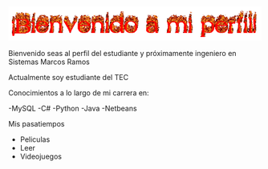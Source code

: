 ![](BAMP.gif)

Bienvenido seas al perfil del estudiante y próximamente ingeniero en Sistemas Marcos Ramos

Actualmente soy estudiante del TEC

Conocimientos a lo largo de mi carrera en:

-MySQL
-C#
-Python
-Java
-Netbeans

Mis pasatiempos
- Peliculas
- Leer 
- Videojuegos

